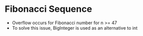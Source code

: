 # Fibonacci Sequence

- Overflow occurs for Fibonacci number for n >= 47
- To solve this issue, BigInteger is used as an alternative to int